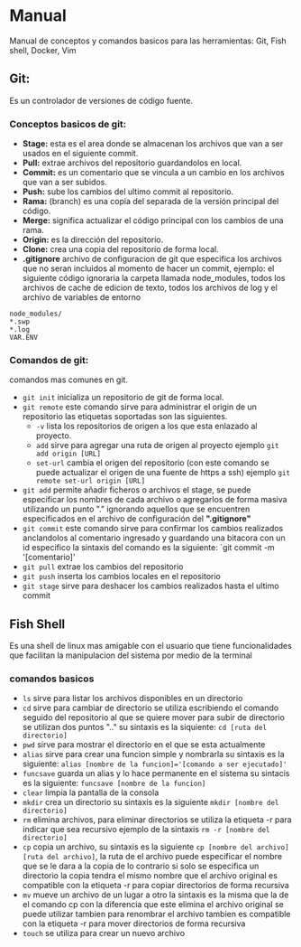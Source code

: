 # Manual

Manual de conceptos y comandos basicos para las herramientas: Git, Fish shell, Docker, Vim

## Git:

Es un controlador de versiones de código fuente.

### Conceptos basicos de git:

- **Stage:** esta es el area donde se almacenan los archivos que van a ser usados en el siguiente commit.
- **Pull:** extrae archivos del repositorio guardandolos en local.
- **Commit:** es un comentario que se vincula a un cambio en los archivos que van a ser subidos.
- **Push:** sube los cambios del ultimo commit al repositorio.
- **Rama:** (branch) es una copia del separada de la versión principal del código.
- **Merge:** significa actualizar el código principal con los cambios de una rama.
- **Origin:** es la dirección del repositorio.
- **Clone:** crea una copia del repositorio de forma local.
- **.gitignore** archivo de configuracion de git que especifica los archivos que no seran incluidos al momento de hacer un commit, ejemplo:
    el siguiente código ignoraria la carpeta llamada node_modules,
    todos los archivos de cache de edicion de texto, todos los archivos de log
    y el archivo de variables de entorno
~~~
node_modules/
*.swp
*.log
VAR.ENV
~~~

### Comandos de git:

comandos mas comunes en git.

- `git init` inicializa un repositorio de git de forma local.
- `git remote` este comando sirve para administrar el origin de un repositorio las etiquetas soportadas son las siguientes.
  - `-v` lista los repositorios de origen a los que esta enlazado al proyecto.
  - `add` sirve para agregar una ruta de origen al proyecto ejemplo `git add origin [URL]`
  - `set-url` cambia el origen del repositorio (con este comando se puede actualizar el origen de una fuente de https a ssh) ejemplo `git remote set-url origin [URL]`
- `git add` permite añadir ficheros o archivos el stage, se puede especificar los nombres de cada archivo o agregarlos de forma masiva utilizando un punto "." ignorando aquellos que se encuentren especificados en el archivo de configuración del **".gitignore"**
- `git commit` este comando sirve para confirmar los cambios realizados anclandolos al comentario ingresado y guardando una bitacora con un id especifico la sintaxis del comando es la siguiente: `git commit -m '[comentario]'
- `git pull` extrae los cambios del repositorio
- `git push` inserta los cambios locales en el repositorio
- `git stage` sirve para deshacer los cambios realizados hasta el ultimo commit

## Fish Shell

Es una shell de linux mas amigable con el usuario que tiene funcionalidades que facilitan la manipulacion del sistema por medio de la terminal

### comandos basicos 

- `ls` sirve para listar los archivos disponibles en un directorio
- `cd` sirve para cambiar de directorio se utiliza escribiendo el comando seguido del repositorio al que se quiere mover para subir de directorio se utilizan dos puntos ".." su sintaxis es la siquiente: `cd [ruta del directorio]`
- `pwd` sirve para mostrar el directorio en el que se esta actualmente 
- `alias` sirve para crear una funcion simple y nombrarla su sintaxis es la siguiente: `alias [nombre de la funcion]='[comando a ser ejecutado]'`
- `funcsave` guarda un alias y lo hace permanente en el sistema su sintacis es la siguiente: `funcsave [nombre de la funcion]`
- `clear` limpia la pantalla de la consola
- `mkdir` crea un directorio su sintaxis es la siguiente `mkdir [nombre del directorio]`
- `rm` elimina archivos, para eliminar directorios se utiliza la etiqueta -r para indicar que sea recursivo ejemplo de la sintaxis `rm -r [nombre del directorio]`
- `cp` copia un archivo, su sintaxis es la siguiente `cp [nombre del archivo] [ruta del archivo]`, la ruta de el archivo puede especificar el nombre que se le dara a la copia de lo contrario si solo se especifica un directorio la copia tendra el mismo nombre que el archivo original es compatible con la etiqueta -r para copiar directorios de forma recursiva
- `mv` mueve un archivo de un lugar a otro la sintaxis es la misma que la de el comando cp con la diferencia que este elimina el archivo original se puede utilizar tambien para renombrar el archivo tambien es compatible con la etiqueta -r para mover directorios de forma recursiva
- `touch` se utiliza para crear un nuevo archivo
